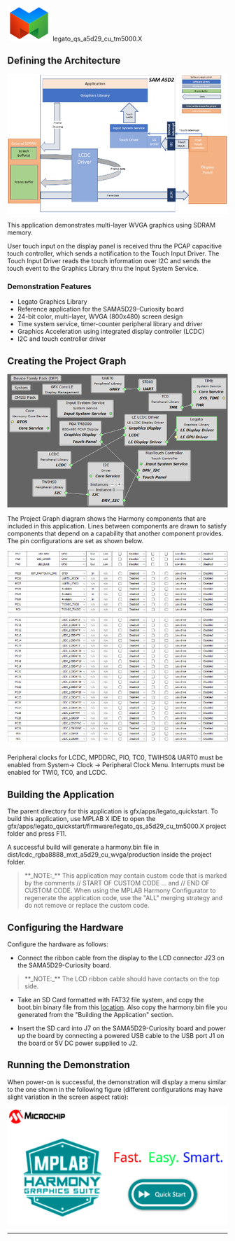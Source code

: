 
![](../../../../images/mgs.png) legato\_qs\_a5d29\_cu\_tm5000.X

Defining the Architecture
-------------------------

![](../../../../images/legato_sama5d2_single_buffer_arch.png)

This application demonstrates multi-layer WVGA graphics using SDRAM memory.

User touch input on the display panel is received thru the PCAP capacitive touch controller, which sends a notification to the Touch Input Driver. The Touch Input Driver reads the touch information over I2C and sends the touch event to the Graphics Library thru the Input System Service.

### Demonstration Features

-   Legato Graphics Library
-   Reference application for the SAMA5D29-Curiosity board 
-   24-bit color, multi-layer, WVGA (800x480) screen design
-   Time system service, timer-counter peripheral library and driver
-   Graphics Acceleration using integrated display controller (LCDC)
-   I2C and touch controller driver

Creating the Project Graph
--------------------------

![](../../../../images/legatoQS_sama5d29__lcdc_no_gpu_wvga_pg.png)

The Project Graph diagram shows the Harmony components that are included in this application. Lines between components are drawn to satisfy components that depend on a capability that another component provides.
The pin configurations are set as shown below.

![](../../../../images/legatoQS_sama5d29_pinconf.png)

Peripheral clocks for LCDC, MPDDRC, PIO, TC0, TWIHS0& UART0 must be enabled from System-> Clock -> Peripheral Clock Menu.
Interrupts must be enabled for TWI0, TC0, and LCDC.

Building the Application
------------------------

The parent directory for this application is gfx/apps/legato\_quickstart. To build this application, use MPLAB X IDE to open the gfx/apps/legato\_quickstart/firmware/legato\_qs\_a5d29\_cu\_tm5000.X project folder and press F11. 

A successful build will generate a harmony.bin file in dist/lcdc_rgba8888_mxt_a5d29_cu_wvga/production inside the project folder.

> \*\*\_NOTE:\_\*\* This application may contain custom code that is marked by the comments // START OF CUSTOM CODE ... and // END OF CUSTOM CODE. When using the MPLAB Harmony Configurator to regenerate the application code, use the "ALL" merging strategy and do not remove or replace the custom code.

Configuring the Hardware
------------------------

Configure the hardware as follows:

-   Connect the ribbon cable from the display to the LCD connector J23 on the SAMA5D29-Curiosity board.

> \*\*\_NOTE:\_\*\* The LCD ribbon cable should have contacts on the top side.


-   Take an SD Card formatted with FAT32 file system, and copy the boot.bin binary file from this [location](bootstrap/curiosity/boot.bin). Also copy the harmony.bin file you generated from the "Building the Application" section.

-   Insert the SD card into J7 on the SAMA5D29-Curiosity board and power up the board by connecting a powered USB cable to the USB port J1 on the board or 5V DC power supplied to J2.


Running the Demonstration
-------------------------

When power-on is successful, the demonstration will display a menu similar to the one shown in the following figure (different configurations may have slight variation in the screen aspect ratio):

![](../../../../images/legato_quickstart_wqvga_run.png)

* * * * *

 
